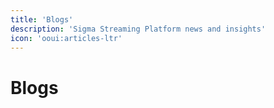 ```yaml
---
title: 'Blogs'
description: 'Sigma Streaming Platform news and insights'
icon: 'ooui:articles-ltr'
---
```

# Blogs
